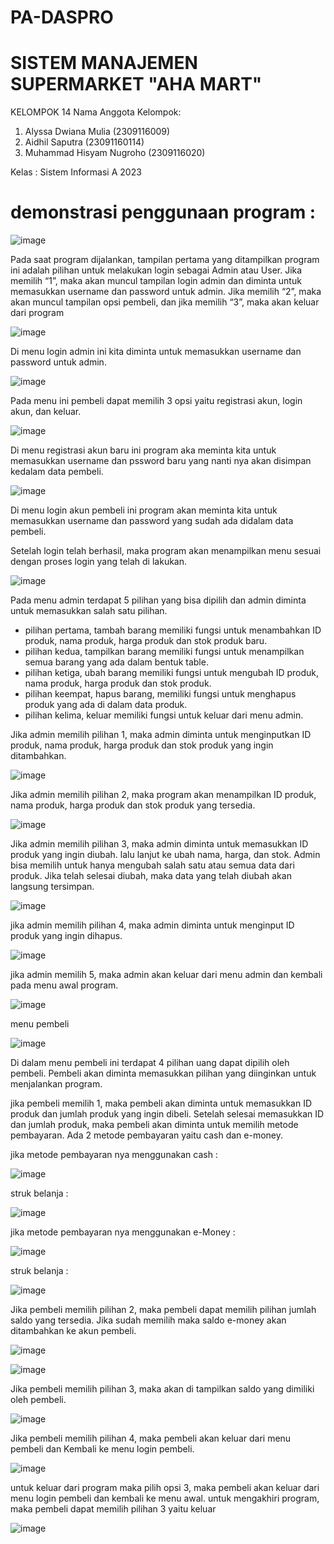 # PA-DASPRO
# SISTEM MANAJEMEN SUPERMARKET "AHA MART"
KELOMPOK 14
Nama Anggota Kelompok:
1. Alyssa Dwiana Mulia       (2309116009)
2. Aidhil Saputra            (23091160114)
3. Muhammad Hisyam Nugroho   (2309116020)

Kelas : Sistem Informasi A 2023

# demonstrasi penggunaan program :
![image](https://github.com/PA-DASPRO-Kelompok-14/PA-DASPRO/assets/144673468/fea27cce-4ea3-4ea9-9261-53daa5462a82)

Pada saat program dijalankan, tampilan pertama yang ditampilkan program ini adalah pilihan untuk melakukan login sebagai Admin atau User. Jika memilih “1”, maka akan muncul tampilan login admin dan diminta untuk memasukkan username dan password untuk admin. Jika memilih “2”, maka akan muncul tampilan opsi pembeli, dan jika memilih “3”, maka  akan keluar dari program 

![image](https://github.com/PA-DASPRO-Kelompok-14/PA-DASPRO/assets/144673468/5714ea07-cb74-4e60-b779-8a5844d0f8a1)

Di menu login admin ini kita diminta untuk memasukkan username dan password untuk admin.

![image](https://github.com/PA-DASPRO-Kelompok-14/PA-DASPRO/assets/144673468/72bfcdb8-a281-423f-ab67-1497fed38dfa)

Pada menu ini pembeli dapat memilih 3 opsi yaitu registrasi akun, login akun, dan keluar.

![image](https://github.com/PA-DASPRO-Kelompok-14/PA-DASPRO/assets/144673468/33d3fdb2-c68f-4a6e-8151-cd4bfac94d55)

Di menu registrasi akun baru ini program aka meminta kita untuk memasukkan username dan pssword baru yang nanti nya akan disimpan kedalam data pembeli.

![image](https://github.com/PA-DASPRO-Kelompok-14/PA-DASPRO/assets/144673468/decfff54-3abe-47c4-88d5-ea625330945c)

Di menu login akun pembeli ini program akan meminta kita untuk memasukkan username dan password yang sudah ada didalam data pembeli.

Setelah login telah berhasil, maka program akan menampilkan menu sesuai dengan proses login yang telah di lakukan. 

![image](https://github.com/PA-DASPRO-Kelompok-14/PA-DASPRO/assets/144673468/b47f981d-3d78-4ecd-abf1-0be474bcc31a)

Pada menu admin terdapat 5 pilihan yang bisa dipilih dan admin diminta untuk memasukkan salah satu pilihan.
- pilihan pertama, tambah barang memiliki fungsi untuk menambahkan ID produk, nama produk, harga produk dan stok produk baru.
- pilihan kedua, tampilkan barang memiliki fungsi untuk menampilkan semua barang yang ada dalam bentuk table.
- pilihan ketiga, ubah barang memiliki fungsi untuk mengubah ID produk, nama produk, harga produk dan stok produk.
- pilihan keempat, hapus barang, memiliki fungsi untuk menghapus produk yang ada di dalam data produk.
- pilihan kelima, keluar memiliki fungsi untuk keluar dari menu admin.


Jika admin memilih pilihan 1, maka admin diminta untuk menginputkan ID produk, nama produk, harga produk dan stok produk 
yang ingin ditambahkan.

![image](https://github.com/PA-DASPRO-Kelompok-14/PA-DASPRO/assets/144673468/6e9d5200-fc14-4749-850e-44a913e13732)


Jika admin memilih pilihan 2, maka program akan menampilkan ID produk, nama produk, harga produk dan stok produk yang tersedia. 

![image](https://github.com/PA-DASPRO-Kelompok-14/PA-DASPRO/assets/144673468/96102ecc-1568-494b-bad6-e8c1ac5307a1)

Jika admin memilih pilihan 3, maka admin diminta untuk memasukkan ID  produk yang ingin diubah. lalu lanjut ke ubah nama, harga, dan stok. Admin bisa memilih untuk hanya mengubah salah satu atau semua data dari produk. Jika telah selesai diubah, maka data yang telah diubah akan langsung tersimpan. 

![image](https://github.com/PA-DASPRO-Kelompok-14/PA-DASPRO/assets/144673468/1dc7ac87-ee27-465c-af95-43a2cd72560e)

jika admin memilih pilihan 4, maka admin diminta untuk menginput ID produk yang ingin dihapus.

![image](https://github.com/PA-DASPRO-Kelompok-14/PA-DASPRO/assets/144673468/d99fdbb9-78f2-4ad0-93c5-5dd06bcb622b)

jika admin memilih 5, maka admin akan keluar dari menu admin dan kembali pada menu awal program.

![image](https://github.com/PA-DASPRO-Kelompok-14/PA-DASPRO/assets/144673468/56a2479b-f8ea-48d0-8135-d55883ee6323)


menu pembeli

![image](https://github.com/PA-DASPRO-Kelompok-14/PA-DASPRO/assets/144673468/b9b41a60-02d1-46db-9ae0-02698e6efd08)

Di dalam menu pembeli ini terdapat 4 pilihan uang dapat dipilih oleh pembeli. Pembeli akan diminta memasukkan pilihan yang diinginkan untuk menjalankan program. 


jika pembeli memilih 1, maka pembeli akan diminta untuk memasukkan ID produk dan jumlah produk yang ingin dibeli. Setelah selesai memasukkan ID dan jumlah produk, maka pembeli akan diminta untuk memilih metode pembayaran. Ada 2 metode pembayaran yaitu cash dan e-money.

jika metode pembayaran nya menggunakan cash :

![image](https://github.com/PA-DASPRO-Kelompok-14/PA-DASPRO/assets/144673468/f30a2ace-96b1-4d9d-b6c9-5d42933d42a8)

struk belanja :

![image](https://github.com/PA-DASPRO-Kelompok-14/PA-DASPRO/assets/144673468/d8156c53-be4a-4b0b-a0e7-f598f4dcc2a1)

jika metode pembayaran nya menggunakan e-Money :

![image](https://github.com/PA-DASPRO-Kelompok-14/PA-DASPRO/assets/144673468/95dcef68-4a61-4727-96f9-c8ece29a2167)

struk belanja :

![image](https://github.com/PA-DASPRO-Kelompok-14/PA-DASPRO/assets/144673468/76b3b731-6752-4a82-8c9d-eb1a0078f806)


Jika pembeli memilih pilihan 2, maka pembeli dapat memilih pilihan jumlah saldo yang tersedia. Jika sudah memilih maka saldo e-money akan ditambahkan ke akun pembeli.

![image](https://github.com/PA-DASPRO-Kelompok-14/PA-DASPRO/assets/144673468/627881b4-18ee-41e3-9ad7-2a9edcb14cb9)


![image](https://github.com/PA-DASPRO-Kelompok-14/PA-DASPRO/assets/144673468/3a0188ac-665e-430b-b208-88743d1a1e47)


Jika pembeli memilih pilihan 3, maka akan di tampilkan saldo yang dimiliki oleh pembeli.

![image](https://github.com/PA-DASPRO-Kelompok-14/PA-DASPRO/assets/144673468/79fe5019-cbe8-465f-8f53-15de7c4b6244)

Jika pembeli memilih pilihan 4, maka pembeli akan keluar dari menu pembeli dan Kembali ke menu login pembeli.

![image](https://github.com/PA-DASPRO-Kelompok-14/PA-DASPRO/assets/144673468/010614e6-7d7e-4548-9dba-76e021299a32)

untuk keluar dari program maka pilih opsi 3, maka pembeli akan keluar dari menu login pembeli dan kembali ke menu awal. untuk mengakhiri program, maka pembeli dapat memilih pilihan 3 yaitu keluar

![image](https://github.com/PA-DASPRO-Kelompok-14/PA-DASPRO/assets/144673468/9d1f2ca4-f35b-49b7-8559-9c7f70efea27)
